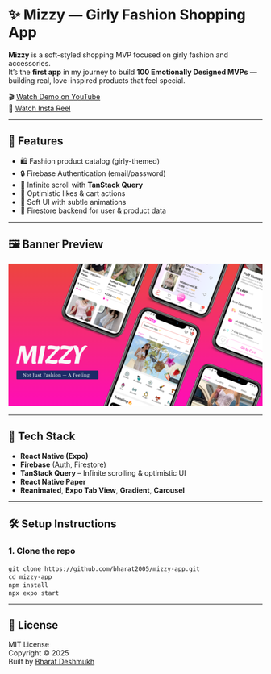# ✨ Mizzy — Girly Fashion Shopping App

**Mizzy** is a soft-styled shopping MVP focused on girly fashion and accessories.  
It’s the **first app** in my journey to build **100 Emotionally Designed MVPs** — building real, love-inspired products that feel special.

🎬 [Watch Demo on YouTube](https://youtu.be/zvsqy1Lg3GQ?feature=shared)  
📱 [Watch Insta Reel](https://www.instagram.com/p/REPLACE_THIS)

---

## 🌸 Features

- 🛍️ Fashion product catalog (girly-themed)
- 🔒 Firebase Authentication (email/password)
- 🔁 Infinite scroll with **TanStack Query**
- 💖 Optimistic likes & cart actions
- 💅 Soft UI with subtle animations
- 🔐 Firestore backend for user & product data

---

## 🖼️ Banner Preview

![Mizzy Banner](./media/Mizzy%20Banner.png)

---

## 🧠 Tech Stack

- **React Native (Expo)**
- **Firebase** (Auth, Firestore)
- **TanStack Query** – Infinite scrolling & optimistic UI
- **React Native Paper**
- **Reanimated**, **Expo Tab View**, **Gradient**, **Carousel**

---

## 🛠️ Setup Instructions

### 1. Clone the repo

```
git clone https://github.com/bharat2005/mizzy-app.git
cd mizzy-app
npm install
npx expo start
```

---

## 📄 License

MIT License  
Copyright © 2025  
Built by [Bharat Deshmukh](https://www.linkedin.com/in/bharat-deshmukh-300950315)


